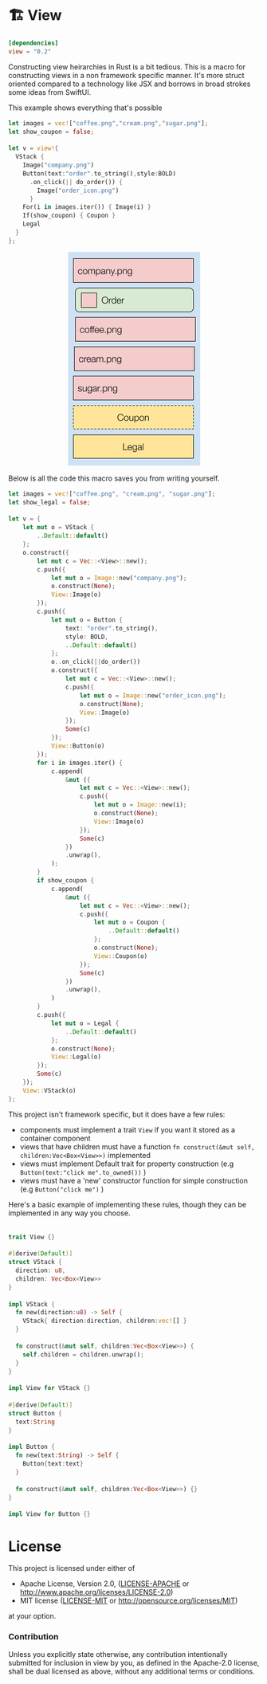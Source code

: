 # 🏗️ View

```toml
[dependencies]
view = "0.2"
```
Constructing view heirarchies in Rust is a bit tedious. This is a macro for constructing views in a non framework specific manner. It's more struct oriented compared to a technology like JSX and borrows in broad strokes some ideas from SwiftUI.

This example shows everything that's possible
```rust
let images = vec!["coffee.png","cream.png","sugar.png"];
let show_coupon = false;
​
let v = view!{
  VStack {
    Image("company.png") 
    Button(text:"order".to_string(),style:BOLD)
      .on_click(|| do_order()) { 
        Image("order_icon.png") 
      }
    For(i in images.iter()) { Image(i) }
    If(show_coupon) { Coupon }
    Legal
  }
};
```

<p align="center">
<img src="ui.png" float=right>
</p>

Below is all the code this macro saves you from writing yourself.

```rust
let images = vec!["coffee.png", "cream.png", "sugar.png"];
let show_legal = false;

let v = {
    let mut o = VStack {
        ..Default::default()
    };
    o.construct({
        let mut c = Vec::<View>::new();
        c.push({
            let mut o = Image::new("company.png");
            o.construct(None);
            View::Image(o)
        });
        c.push({
            let mut o = Button {
                text: "order".to_string(),
                style: BOLD,
                ..Default::default()
            };
            o..on_click(||do_order())
            o.construct({
                let mut c = Vec::<View>::new();
                c.push({
                    let mut o = Image::new("order_icon.png");
                    o.construct(None);
                    View::Image(o)
                });
                Some(c)
            });
            View::Button(o)
        });
        for i in images.iter() {
            c.append(
                &mut ({
                    let mut c = Vec::<View>::new();
                    c.push({
                        let mut o = Image::new(i);
                        o.construct(None);
                        View::Image(o)
                    });
                    Some(c)
                })
                .unwrap(),
            );
        }
        if show_coupon {
            c.append(
                &mut ({
                    let mut c = Vec::<View>::new();
                    c.push({
                        let mut o = Coupon {
                            ..Default::default()
                        };
                        o.construct(None);
                        View::Coupon(o)
                    });
                    Some(c)
                })
                .unwrap(),
            )
        }
        c.push({
            let mut o = Legal {
                ..Default::default()
            };
            o.construct(None);
            View::Legal(o)
        });
        Some(c)
    });
    View::VStack(o)
};
```

This project isn't framework specific, but it does have a few rules:
* components must implement a trait `View` if you want it stored as a container component
* views that have children must have a function `fn construct(&mut self, children:Vec<Box<View>>)` implemented 
* views must implement Default trait for property construction (e.g `Button(text:"click me".to_owned())` )
* views must have a 'new' constructor function for simple construction (e.g `Button("click me")` )

Here's a basic example of implementing these rules, though they can be implemented in any way you choose.

```rust

trait View {}

#[derive(Default)]
struct VStack {
  direction: u8,
  children: Vec<Box<View>>
}

impl VStack {
  fn new(direction:u8) -> Self {
    VStack{ direction:direction, children:vec![] }
  }
  
  fn construct(&mut self, children:Vec<Box<View>>) { 
    self.children = children.unwrap();
  }
}

impl View for VStack {}

#[derive(Default)]
struct Button {
  text:String
}

impl Button {
  fn new(text:String) -> Self {
    Button{text:text}
  }
  
  fn construct(&mut self, children:Vec<Box<View>>) {}
}

impl View for Button {}
```

# License

This project is licensed under either of

 * Apache License, Version 2.0, ([LICENSE-APACHE](LICENSE-APACHE) or
   http://www.apache.org/licenses/LICENSE-2.0)
 * MIT license ([LICENSE-MIT](LICENSE-MIT) or
   http://opensource.org/licenses/MIT)

at your option.

### Contribution

Unless you explicitly state otherwise, any contribution intentionally submitted
for inclusion in view by you, as defined in the Apache-2.0 license, shall be
dual licensed as above, without any additional terms or conditions.
